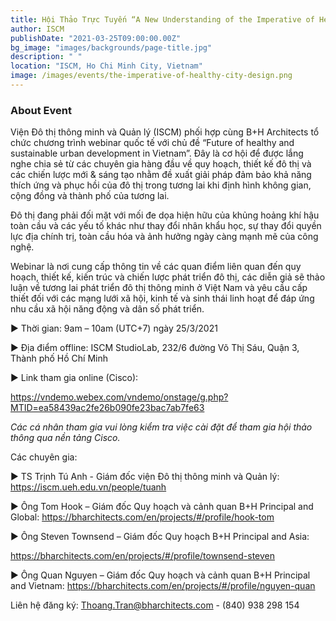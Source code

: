 ```yaml
---
title: Hội Thảo Trực Tuyến “A New Understanding of the Imperative of Healthy City Design”
author: ISCM
publishDate: "2021-03-25T09:00:00.00Z"
bg_image: "images/backgrounds/page-title.jpg"
description: " "
location: "ISCM, Ho Chi Minh City, Vietnam"
image: /images/events/the-imperative-of-healthy-city-design.png
---
```


### About Event

<!--StartFragment-->

Viện Đô thị thông minh và Quản lý (ISCM) phối hợp cùng B+H Architects tổ chức chương trình webinar quốc tế với chủ đề “Future of healthy and sustainable urban development in Vietnam”. Đây là cơ hội để được lắng nghe chia sẻ từ các chuyên gia hàng đầu về quy hoạch, thiết kế đô thị và các chiến lược mới & sáng tạo nhằm đề xuất giải pháp đảm bảo khả năng thích ứng và phục hồi của đô thị trong tương lai khi định hình không gian, cộng đồng và thành phố của tương lai.

Đô thị đang phải đối mặt với mối đe dọa hiện hữu của khủng hoảng khí hậu toàn cầu và các yếu tố khác như thay đổi nhân khẩu học, sự thay đổi quyền lực địa chính trị, toàn cầu hóa và ảnh hưởng ngày càng mạnh mẽ của công nghệ.

Webinar là nơi cung cấp thông tin về các quan điểm liên quan đến quy hoạch, thiết kế, kiến trúc và chiến lược phát triển đô thị, các diễn giả sẽ thảo luận về tương lai phát triển đô thị thông minh ở Việt Nam và yêu cầu cấp thiết đối với các mạng lưới xã hội, kinh tế và sinh thái linh hoạt để đáp ứng nhu cầu xã hội năng động và dân số phát triển.

▶ Thời gian: 9am – 10am (UTC+7) ngày 25/3/2021

▶ Địa điểm offline: ISCM StudioLab, 232/6 đường Võ Thị Sáu, Quận 3, Thành phố Hồ Chí Minh

▶ Link tham gia online (Cisco):

<https://vndemo.webex.com/vndemo/onstage/g.php?MTID=ea58439ac2fe26b090fe23bac7ab7fe63>

*Các cá nhân tham gia vui lòng kiểm tra việc cài đặt để tham gia hội thảo thông qua nền tảng Cisco.*

Các chuyên gia: 

▶ TS Trịnh Tú Anh - Giám đốc viện Đô thị thông minh và Quản lý: <https://iscm.ueh.edu.vn/people/tuanh> 

▶ Ông Tom Hook – Giám đốc Quy hoạch và cảnh quan B+H Principal and Global: <https://bharchitects.com/en/projects/#/profile/hook-tom> 

▶ Ông Steven Townsend – Giám đốc Quy hoạch B+H Principal and Asia: 

<https://bharchitects.com/en/projects/#/profile/townsend-steven> 

▶ Ông Quan Nguyen – Giám đốc Quy hoạch và cảnh quan B+H Principal and Vietnam: <https://bharchitects.com/en/projects/#/profile/nguyen-quan> 

Liên hệ đăng ký: Thoang.Tran@bharchitects.com - (840) 938 298 154

<!--EndFragment-->
